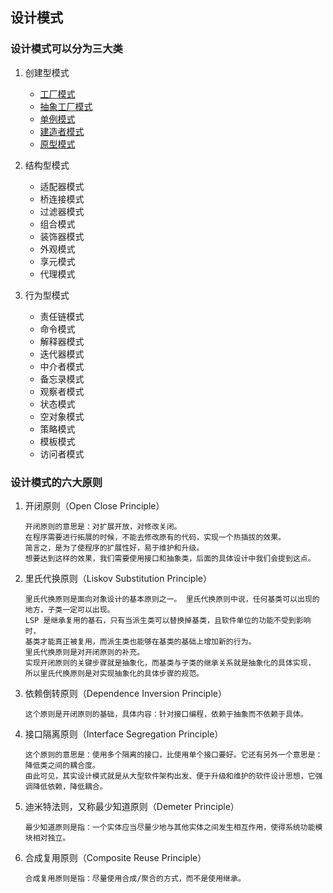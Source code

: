 ## 设计模式

### 设计模式可以分为三大类

1. 创建型模式
    * [工厂模式](creational/factory)
    * [抽象工厂模式](creational/abstract-factory)
    * [单例模式](creational/singleton)
    * [建造者模式](creational/builder)
    * [原型模式](creational/prototype)

2. 结构型模式
    * 适配器模式
    * 桥连接模式
    * 过滤器模式
    * 组合模式
    * 装饰器模式
    * 外观模式
    * 享元模式
    * 代理模式

3. 行为型模式
    * 责任链模式
    * 命令模式
    * 解释器模式
    * 迭代器模式
    * 中介者模式
    * 备忘录模式
    * 观察者模式
    * 状态模式
    * 空对象模式
    * 策略模式
    * 模板模式
    * 访问者模式


### 设计模式的六大原则
1. 开闭原则（Open Close Principle）
    ```
    开闭原则的意思是：对扩展开放，对修改关闭。
    在程序需要进行拓展的时候，不能去修改原有的代码，实现一个热插拔的效果。
    简言之，是为了使程序的扩展性好，易于维护和升级。
    想要达到这样的效果，我们需要使用接口和抽象类，后面的具体设计中我们会提到这点。
    ```

2. 里氏代换原则（Liskov Substitution Principle）
    ```
    里氏代换原则是面向对象设计的基本原则之一。 里氏代换原则中说，任何基类可以出现的地方，子类一定可以出现。
    LSP 是继承复用的基石，只有当派生类可以替换掉基类，且软件单位的功能不受到影响时，
    基类才能真正被复用，而派生类也能够在基类的基础上增加新的行为。
    里氏代换原则是对开闭原则的补充。
    实现开闭原则的关键步骤就是抽象化，而基类与子类的继承关系就是抽象化的具体实现，
    所以里氏代换原则是对实现抽象化的具体步骤的规范。
    ```
3. 依赖倒转原则（Dependence Inversion Principle）
    ```
    这个原则是开闭原则的基础，具体内容：针对接口编程，依赖于抽象而不依赖于具体。
    ```

4. 接口隔离原则（Interface Segregation Principle）
    ```
    这个原则的意思是：使用多个隔离的接口，比使用单个接口要好。它还有另外一个意思是：降低类之间的耦合度。
    由此可见，其实设计模式就是从大型软件架构出发、便于升级和维护的软件设计思想，它强调降低依赖，降低耦合。
    ```

5. 迪米特法则，又称最少知道原则（Demeter Principle）
    ```
    最少知道原则是指：一个实体应当尽量少地与其他实体之间发生相互作用，使得系统功能模块相对独立。
    ```

6. 合成复用原则（Composite Reuse Principle）
    ```
    合成复用原则是指：尽量使用合成/聚合的方式，而不是使用继承。
    ```
